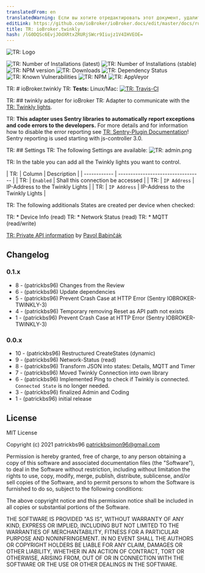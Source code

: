 ```yaml
---
translatedFrom: en
translatedWarning: Если вы хотите отредактировать этот документ, удалите поле «translationFrom», в противном случае этот документ будет снова автоматически переведен
editLink: https://github.com/ioBroker/ioBroker.docs/edit/master/docs/ru/adapterref/iobroker.twinkly/README.md
title: TR: ioBroker.twinkly
hash: /lG0DQSc6EvjJOdXRtxZRURjSWcr9Iiujz1V4IHVEOE=
---
```

![TR: Logo](../../../en/adapterref/iobroker.twinkly/admin/twinkly.png)

![TR: Number of Installations (latest)](http://iobroker.live/badges/twinkly-installed.svg)
![TR: Number of Installations (stable)](http://iobroker.live/badges/twinkly-stable.svg)
![TR: NPM version](http://img.shields.io/npm/v/iobroker.twinkly.svg)
![TR: Downloads](https://img.shields.io/npm/dm/iobroker.twinkly.svg)
![TR: Dependency Status](https://img.shields.io/david/patrickbs96/iobroker.twinkly.svg)
![TR: Known Vulnerabilities](https://snyk.io/test/github/patrickbs96/ioBroker.twinkly/badge.svg)
![TR: NPM](https://nodei.co/npm/iobroker.twinkly.png?downloads=true)
![TR: AppVeyor](https://ci.appveyor.com/api/projects/status/github/patrickbs96/ioBroker.twinkly?branch=master&svg=true)

TR: # ioBroker.twinkly
TR: **Tests:** Linux/Mac: [![TR: Travis-CI](https://travis-ci.com/patrickbs96/ioBroker.twinkly.svg)](https://travis-ci.com/github/patrickbs96/ioBroker.twinkly)

TR: ## twinkly adapter for ioBroker
TR: Adapter to communicate with the [TR: Twinkly lights](https://www.twinkly.com/).

TR: **This adapter uses Sentry libraries to automatically report exceptions and code errors to the developers.** For more details and for information how to disable the error reporting see [TR: Sentry-Plugin Documentation](https://github.com/ioBroker/plugin-sentry#plugin-sentry)! Sentry reporting is used starting with js-controller 3.0.

TR: ## Settings
TR: The following Settings are available: ![TR: admin.png](../../../en/adapterref/iobroker.twinkly/img/admin.png)

TR: In the table you can add all the Twinkly lights you want to control.

| TR: | Column       | Description                        |
| ------------ | ---------------------------------- |
| TR: | `Enabled`    | Shall this connection be accessed  |
| TR: | `IP Address` | IP-Address to the Twinkly Lights   |
| TR: | `IP Address` | IP-Address to the Twinkly Lights   |

TR: The following additionals States are created per device when checked:

TR: * Device Info (read)
TR: * Network Status (read)
TR: * MQTT (read/write)

[TR: Private API information](https://xled-docs.readthedocs.io/en/latest/) by [Pavol Babinčák](https://github.com/scrool)

## Changelog

### 0.1.x
* 8 - (patrickbs96) Changes from the Review
* 6 - (patrickbs96) Update dependencies
* 5 - (patrickbs96) Prevent Crash Case at HTTP Error (Sentry IOBROKER-TWINKLY-3)
* 4 - (patrickbs96) Temporary removing Reset as API path not exists
* 1 - (patrickbs96) Prevent Crash Case at HTTP Error (Sentry IOBROKER-TWINKLY-3)

### 0.0.x
* 10 - (patrickbs96) Restructured CreateStates (dynamic)
*  9 - (patrickbs96) Network-Status (read)
*  8 - (patrickbs96) Transform JSON into states: Details, MQTT and Timer
*  7 - (patrickbs96) Moved Twinkly Connection into own library
*  6 - (patrickbs96) Implemented Ping to check if Twinkly is connected. `Connected State` is no longer needed.
*  3 - (patrickbs96) finalized Admin and Coding
*  1 - (patrickbs96) initial release

## License
MIT License

Copyright (c) 2021 patrickbs96 <patrickbsimon96@gmail.com>

Permission is hereby granted, free of charge, to any person obtaining a copy
of this software and associated documentation files (the "Software"), to deal
in the Software without restriction, including without limitation the rights
to use, copy, modify, merge, publish, distribute, sublicense, and/or sell
copies of the Software, and to permit persons to whom the Software is
furnished to do so, subject to the following conditions:

The above copyright notice and this permission notice shall be included in all
copies or substantial portions of the Software.

THE SOFTWARE IS PROVIDED "AS IS", WITHOUT WARRANTY OF ANY KIND, EXPRESS OR
IMPLIED, INCLUDING BUT NOT LIMITED TO THE WARRANTIES OF MERCHANTABILITY,
FITNESS FOR A PARTICULAR PURPOSE AND NONINFRINGEMENT. IN NO EVENT SHALL THE
AUTHORS OR COPYRIGHT HOLDERS BE LIABLE FOR ANY CLAIM, DAMAGES OR OTHER
LIABILITY, WHETHER IN AN ACTION OF CONTRACT, TORT OR OTHERWISE, ARISING FROM,
OUT OF OR IN CONNECTION WITH THE SOFTWARE OR THE USE OR OTHER DEALINGS IN THE
SOFTWARE.